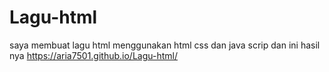 # Lagu-html
saya membuat lagu html menggunakan html css dan java scrip dan ini hasil nya
https://aria7501.github.io/Lagu-html/
